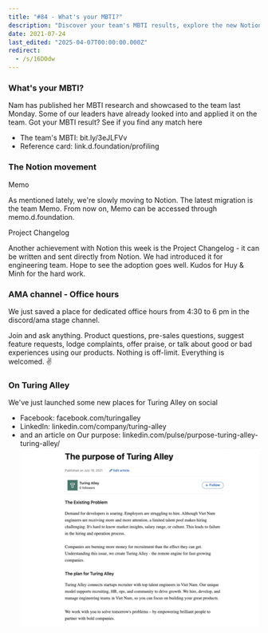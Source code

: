 ```yaml
---
title: "#84 - What's your MBTI?"
description: "Discover your team's MBTI results, explore the new Notion migration for memos and project updates, and join AMA office hours for all your product questions."
date: 2021-07-24
last_edited: "2025-04-07T00:00:00.000Z"
redirect:
  - /s/16DOdw
---
```


### What's your MBTI?

Nam has published her MBTI research and showcased to the team last Monday. Some of our leaders have already looked into and applied it on the team. Got your MBTI result? See if you find any match here

- The team's MBTI: bit.ly/3eJLFVv
- Reference card: link.d.foundation/profiling

### The Notion movement

Memo

As mentioned lately, we're slowly moving to Notion. The latest migration is the team Memo. From now on, Memo can be accessed through memo.d.foundation.

Project Changelog

Another achievement with Notion this week is the Project Changelog - it can be written and sent directly from Notion. We had introduced it for engineering team. Hope to see the adoption goes well. Kudos for Huy & Minh for the hard work.

### AMA channel - Office hours

We just saved a place for dedicated office hours from 4:30 to 6 pm in the discord/ama stage channel.

Join and ask anything. Product questions, pre-sales questions, suggest feature requests, lodge complaints, offer praise, or talk about good or bad experiences using our products. Nothing is off-limit. Everything is welcomed. ✌️

### On Turing Alley

We've just launched some new places for Turing Alley on social

- Facebook: facebook.com/turingalley
- LinkedIn: linkedin.com/company/turing-alley
- and an article on Our purpose: linkedin.com/pulse/purpose-turing-alley-turing-alley/
  ![](assets/notion-image-1744006963118-wami3.webp)
